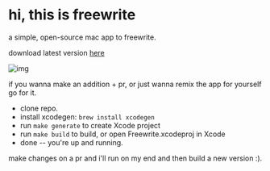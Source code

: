 # hi, this is freewrite

a simple, open-source mac app to freewrite.

download latest version [here](https://www.freewrite.io/)

![img](https://i.imgur.com/2ucbtff.gif)

if you wanna make an addition + pr,
or just wanna remix the app for yourself go for it.

- clone repo.
- install xcodegen: `brew install xcodegen`
- run `make generate` to create Xcode project
- run `make build` to build, or open Freewrite.xcodeproj in Xcode
- done -- you're up and running.

make changes on a pr and i'll run on my end and then build a new version :).
